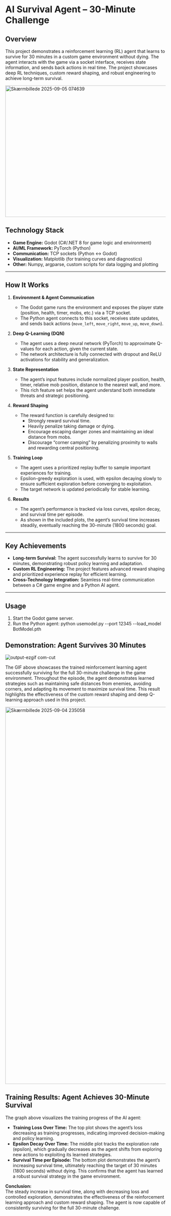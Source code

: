 # AI Survival Agent – 30-Minute Challenge

## Overview

This project demonstrates a reinforcement learning (RL) agent that learns to survive for 30 minutes in a custom game environment without dying. The agent interacts with the game via a socket interface, receives state information, and sends back actions in real time. The project showcases deep RL techniques, custom reward shaping, and robust engineering to achieve long-term survival.

<img width="898" height="413" alt="Skærmbillede 2025-09-05 074639" src="https://github.com/user-attachments/assets/89392192-f363-4845-9f07-1c3ec9f9e974" />


## Technology Stack

- **Game Engine:** Godot (C#/.NET 8 for game logic and environment)
- **AI/ML Framework:** PyTorch (Python)
- **Communication:** TCP sockets (Python ↔ Godot)
- **Visualization:** Matplotlib (for training curves and diagnostics)
- **Other:** Numpy, argparse, custom scripts for data logging and plotting

---

## How It Works

1. **Environment & Agent Communication**
    - The Godot game runs the environment and exposes the player state (position, health, timer, mobs, etc.) via a TCP socket.
    - The Python agent connects to this socket, receives state updates, and sends back actions (`move_left`, `move_right`, `move_up`, `move_down`).

2. **Deep Q-Learning (DQN)**
    - The agent uses a deep neural network (PyTorch) to approximate Q-values for each action, given the current state.
    - The network architecture is fully connected with dropout and ReLU activations for stability and generalization.

3. **State Representation**
    - The agent’s input features include normalized player position, health, timer, relative mob position, distance to the nearest wall, and more.
    - This rich feature set helps the agent understand both immediate threats and strategic positioning.

4. **Reward Shaping**
    - The reward function is carefully designed to:
        - Strongly reward survival time.
        - Heavily penalize taking damage or dying.
        - Encourage escaping danger zones and maintaining an ideal distance from mobs.
        - Discourage “corner camping” by penalizing proximity to walls and rewarding central positioning.

5. **Training Loop**
    - The agent uses a prioritized replay buffer to sample important experiences for training.
    - Epsilon-greedy exploration is used, with epsilon decaying slowly to ensure sufficient exploration before converging to exploitation.
    - The target network is updated periodically for stable learning.

6. **Results**
    - The agent’s performance is tracked via loss curves, epsilon decay, and survival time per episode.
    - As shown in the included plots, the agent’s survival time increases steadily, eventually reaching the 30-minute (1800 seconds) goal.

---

## Key Achievements

- **Long-term Survival:** The agent successfully learns to survive for 30 minutes, demonstrating robust policy learning and adaptation.
- **Custom RL Engineering:** The project features advanced reward shaping and prioritized experience replay for efficient learning.
- **Cross-Technology Integration:** Seamless real-time communication between a C# game engine and a Python AI agent.

---

## Usage

1. Start the Godot game server.
2. Run the Python agent: python usemodel.py --port 12345 --load_model BotModel.pth

## Demonstration: Agent Survives 30 Minutes

![output-ezgif com-cut](https://github.com/user-attachments/assets/69384406-db86-4869-bc29-9a48f215ecd5)


The GIF above showcases the trained reinforcement learning agent successfully surviving for the full 30-minute challenge in the game environment. Throughout the episode, the agent demonstrates learned strategies such as maintaining safe distances from enemies, avoiding corners, and adapting its movement to maximize survival time. This result highlights the effectiveness of the custom reward shaping and deep Q-learning approach used in this project.

 
 
 
 
 <img width="1182" height="1184" alt="Skærmbillede 2025-09-04 235058" src="https://github.com/user-attachments/assets/31020487-f176-4eec-ab1b-2aea7376da6a" />

   ## Training Results: Agent Achieves 30-Minute Survival

The graph above visualizes the training progress of the AI agent:

- **Training Loss Over Time:** The top plot shows the agent’s loss decreasing as training progresses, indicating improved decision-making and policy learning.
- **Epsilon Decay Over Time:** The middle plot tracks the exploration rate (epsilon), which gradually decreases as the agent shifts from exploring new actions to exploiting its learned strategies.
- **Survival Time per Episode:** The bottom plot demonstrates the agent’s increasing survival time, ultimately reaching the target of 30 minutes (1800 seconds) without dying. This confirms that the agent has learned a robust survival strategy in the game environment.

**Conclusion:**  
The steady increase in survival time, along with decreasing loss and controlled exploration, demonstrates the effectiveness of the reinforcement learning approach and custom reward shaping. The agent is now capable of consistently surviving for the full 30-minute challenge.

  
